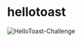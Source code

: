 # hellotoast
![HelloToast-Challenge](https://user-images.githubusercontent.com/80835650/148714481-c50bd59c-8524-458f-a451-dbcd1e8466d0.gif)
